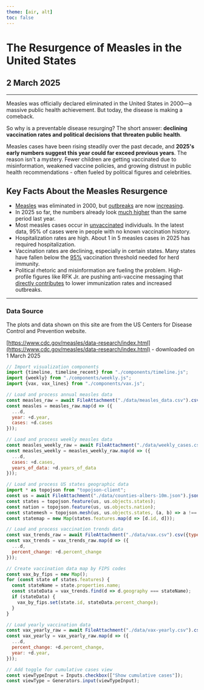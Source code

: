 ```yaml
---
theme: [air, alt]
toc: false
---
```


<link rel="stylesheet" href="styles.css">

<!-- Main content container -->
<div class="content">

# The Resurgence of Measles in the United States
## 2 March 2025
---

Measles was officially declared eliminated in the United States in 2000—a massive public health achievement. But today, the disease is making a comeback.

So why is a preventable disease resurging? The short answer: **declining vaccination rates and political decisions that threaten public health**.

Measles cases have been rising steadily over the past decade, and **2025's early numbers suggest this year could far exceed previous years**. The reason isn't a mystery. Fewer children are getting vaccinated due to misinformation, weakened vaccine policies, and growing distrust in public health recommendations - often fueled by political figures and celebrities. 

<div class="key-points">
  <h2>Key Facts About the Measles Resurgence</h2>

  - [Measles](https://www.cdc.gov/measles/index.html) was eliminated in 2000, but [outbreaks](https://pmc.ncbi.nlm.nih.gov/articles/PMC5727570/) are now [increasing](https://www.kff.org/quick-take/u-s-measles-outbreaks-a-new-abnormal-in-a-time-of-vaccine-hesitancy/). 
  - In 2025 so far, the numbers already look [much higher](https://www.cdc.gov/measles/data-research/index.html) than the same period last year.
  - Most measles cases occur in [unvaccinated](https://www.cidrap.umn.edu/measles/texas-measles-outbreak-rises-146-cases) individuals. In the latest data, 95% of cases were in people with no known vaccination history.
  - Hospitalization rates are high. About 1 in 5 measles cases in 2025 has required hospitalization.
  - Vaccination rates are declining, especially in certain states. Many states have fallen below the [95%](https://time.com/7262314/measles-cases-united-states-rise-worldwide-outlook/) vaccination threshold needed for herd immunity.
  - Political rhetoric and misinformation are fueling the problem. High-profile figures like RFK Jr. are pushing anti-vaccine messaging that [directly contributes](https://www.health.ny.gov/press/releases/2025/2025-02-27_measles.htm) to lower immunization rates and increased outbreaks.

</div>

---
### Data Source

The plots and data shown on this site are from the US Centers for Disease Control and Prevention website.

[https://www.cdc.gov/measles/data-research/index.html](https://www.cdc.gov/measles/data-research/index.html) - downloaded on 1 March 2025

</div>

<!-- Data / Analysis / Prep  -->
```js
// Import visualization components
import {timeline, timeline_recent} from "./components/timeline.js";
import {weekly} from "./components/weekly.js";
import {vax, vax_lines} from "./components/vax.js";

// Load and process annual measles data
const measles_raw = await FileAttachment("./data/measles_data.csv").csv({typed: true});
const measles = measles_raw.map(d => ({
  ...d,
  year: +d.year,
  cases: +d.cases
}));

// Load and process weekly measles data
const measles_weekly_raw = await FileAttachment("./data/weekly_cases.csv").csv({typed:true});
const measles_weekly = measles_weekly_raw.map(d => ({
  ...d,
  cases: +d.cases,
  years_of_data: +d.years_of_data
}));

// Load and process US states geographic data
import * as topojson from "topojson-client";
const us = await FileAttachment("./data/counties-albers-10m.json").json();
const states = topojson.feature(us, us.objects.states);
const nation = topojson.feature(us, us.objects.nation);
const statemesh = topojson.mesh(us, us.objects.states, (a, b) => a !== b);
const statemap = new Map(states.features.map(d => [d.id, d]));

// Load and process vaccination trends data
const vax_trends_raw = await FileAttachment("./data/vax.csv").csv({typed:true});
const vax_trends = vax_trends_raw.map(d => ({
  ...d,
  percent_change: +d.percent_change
}));

// Create vaccination data map by FIPS codes
const vax_by_fips = new Map();
for (const state of states.features) {
  const stateName = state.properties.name;
  const stateData = vax_trends.find(d => d.geography === stateName);
  if (stateData) {
    vax_by_fips.set(state.id, stateData.percent_change);
  }
}

// Load yearly vaccination data
const vax_yearly_raw = await FileAttachment("./data/vax-yearly.csv").csv({typed:true});
const vax_yearly = vax_yearly_raw.map(d => ({
  ...d, 
  percent_change: +d.percent_change,
  year: +d.year,
}));

// Add toggle for cumulative cases view
const viewTypeInput = Inputs.checkbox(["Show cumulative cases"]);
const viewType = Generators.input(viewTypeInput);
```


